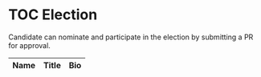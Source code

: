 # TOC Election


Candidate can nominate and participate in the election by submitting a PR for approval. 


| Name | Title|               Bio       |
| ---- | -----| ------------------------|

